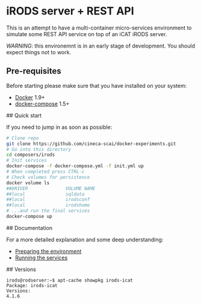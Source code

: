 
# iRODS server + REST API

This is an attempt to have a multi-container micro-services environment
to simulate some REST API service on top of an iCAT iRODS server.

*WARNING*: this environemnt is in an early stage of development.
You should expect things not to work.

## Pre-requisites

Before starting please make sure that you have installed on your system:

* [Docker](http://docs.docker.com/) 1.9+
* [docker-compose](https://docs.docker.com/compose/) 1.5+

## Quick start

If you need to jump in as soon as possible:

```bash
# Clone repo
git clone https://github.com/cineca-scai/docker-experiments.git
# Go into this directory
cd composers/irods
# Init services
docker-compose -f docker-compose.yml -f init.yml up
# When completed press CTRL-c
# Check volumes for persistence
docker volume ls
##DRIVER              VOLUME NAME
##local               sqldata
##local               irodsconf
##local               irodshome
# ...and run the final services
docker-compose up
```

## Documentation

For a more detailed explanation and some deep understanding:

* [Preparing the environment](docs/preparation.md)
* [Running the services](docs/running.md)

## Versions

```
irods@rodserver:~$ apt-cache showpkg irods-icat
Package: irods-icat
Versions:
4.1.6
```
